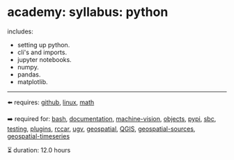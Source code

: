 # academy: syllabus: python

includes:
- setting up python.
- cli's and imports.
- jupyter notebooks.
- numpy.
- pandas.
- matplotlib.

---

⬅️ requires: [github](./github.md), [linux](./linux.md), [math](./math.md)

➡️ required for: [bash](./bash.md), [documentation](./documentation.md), [machine-vision](./machine-vision.md), [objects](./objects.md), [pypi](./pypi.md), [sbc](./sbc.md), [testing](./testing.md), [plugins](./plugins.md), [rccar](./rccar.md), [ugv](./ugv.md), [geospatial](./geospatial.md), [QGIS](./QGIS.md), [geospatial-sources](./geospatial-sources.md), [geospatial-timeseries](./geospatial-timeseries.md)

⏳ duration: 12.0 hours

